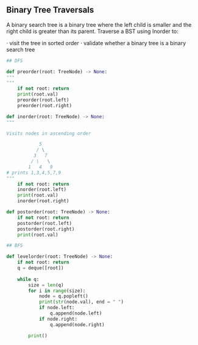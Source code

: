 ## Binary Tree Traversals
A binary search tree is a binary tree where the left child is smaller and the right child is greater than its parent. 
Traverse a BST using Inorder to:

· visit the tree in sorted order
· validate whether a binary tree is a binary search tree
```python
## DFS

def preorder(root: TreeNode) -> None:
"""
"""
    if not root: return
    print(root.val)
    preorder(root.left)
    preorder(root.right)

def inorder(root: TreeNode) -> None:
"""

Visits nodes in ascending order

            5
           / \
          3   7
         / \   \
        1   4   9 
# prints 1,3,4,5,7,9
"""
    if not root: return
    inorder(root.left)
    print(root.val)
    inorder(root.right)

def postorder(root: TreeNode) -> None:
    if not root: return
    postorder(root.left)
    postorder(root.right)
    print(root.val)

## BFS

def levelorder(root: TreeNode) -> None:
    if not root: return
    q = deque([root])
    
    while q:
        size = len(q)
        for i in range(size):
            node = q.popleft()
            print(str(node.val), end = " ")
            if node.left: 
                q.append(node.left)
            if node.right: 
                q.append(node.right)

        print()
```




